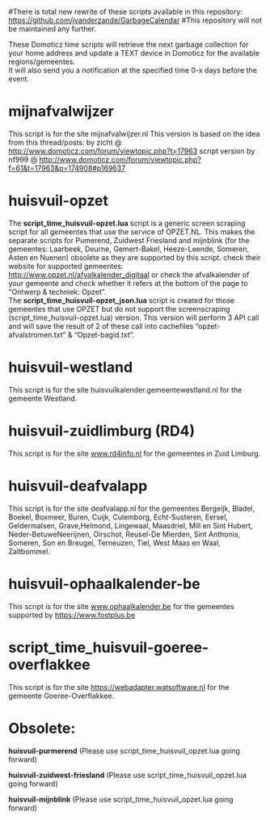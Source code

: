 #There is total new rewrite of these scripts available in this repository: https://github.com/jvanderzande/GarbageCalendar
#This repository will not be maintained any further.





These Domoticz time scripts will retrieve the next garbage collection for your home address and update a TEXT device in Domoticz for the available regions/gemeentes.<br>
It will also send you a notification at the specified time 0-x days before the event.

# mijnafvalwijzer
This script is for the site mijnafvalwijzer.nl
This version is based on the idea from this thread/posts:
by zicht @ http://www.domoticz.com/forum/viewtopic.php?t=17963
script version by nf999 @ http://www.domoticz.com/forum/viewtopic.php?f=61&t=17963&p=174908#p169637

# huisvuil-opzet
The <b>script_time_huisvuil-opzet.lua</b> script is a generic screen scraping script for all gemeentes that use the service of OPZET.NL.
This makes the separate scripts for Pumerend, Zuidwest Friesland and mijnblink (for the gemeentes: Laarbeek, Deurne, Gemert-Bakel, Heeze-Leende, Someren, Asten en Nuenen) obsolete as they are supported by this script. check their website for supported gemeentes: http://www.opzet.nl/afvalkalender_digitaal
or check the afvalkalender of your gemeente and check whether it refers at the bottom of the page to "Ontwerp & techniek: Opzet".<br>
The <b>script_time_huisvuil-opzet_json.lua</b> script is created for those gemeentes that use OPZET but do not support the screenscraping (script_time_huisvuil-opzet.lua) version. This version will perform 3 API call and will save the result of 2 of these call into cachefiles “opzet-afvalstromen.txt” & “Opzet-bagid.txt”.

# huisvuil-westland
This script is for the site huisvuilkalender.gemeentewestland.nl for the gemeente Westland.

# huisvuil-zuidlimburg (RD4)
This script is for the site www.rd4info.nl for the gemeentes in Zuid Limburg.

# huisvuil-deafvalapp
This script is for the site deafvalapp.nl for the gemeentes Bergeijk, Bladel, Boekel, Boxmeer, Buren, Cuijk, Culemborg,
Echt-Susteren, Eersel, Geldermalsen, Grave,Helmond, Lingewaal, Maasdriel, Mill en Sint Hubert, Neder-BetuweNeerijnen,
Oirschot, Reusel-De Mierden, Sint Anthonis, Someren, Son en Breugel, Terneuzen, Tiel, West Maas en Waal, Zaltbommel.

# huisvuil-ophaalkalender-be
This script is for the site www.ophaalkalender.be for the gemeentes supported by https://www.fostplus.be

# script_time_huisvuil-goeree-overflakkee
This script is for the site https://webadapter.watsoftware.nl for the gemeente Goeree-Overflakkee.

# Obsolete:
<b>huisvuil-purmerend</b>
(Please use script_time_huisvuil_opzet.lua going forward)

<b>huisvuil-zuidwest-friesland</b>
(Please use script_time_huisvuil_opzet.lua going forward)

<b>huisvuil-mijnblink</b>
(Please use script_time_huisvuil_opzet.lua going forward)

